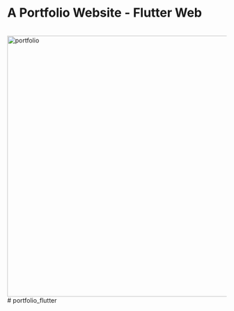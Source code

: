 # A Portfolio Website - Flutter Web

<br>
<img link="/https://sh18il.github.io/potfolio/" alt="portfolio" width="600">
# portfolio_flutter

